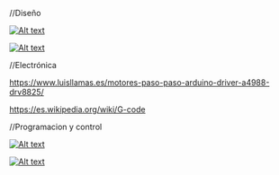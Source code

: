 //Diseño

[![Alt text](https://img.youtube.com/vi/EcmxOMBsX7A&t=459s/0.jpg)](https://www.youtube.com/watch?v=EcmxOMBsX7A&t=459s)

[![Alt text](https://img.youtube.com/vi/R29G3hUiZnU&t=1s/0.jpg)](https://www.youtube.com/watch?v=R29G3hUiZnU&t=1s)

//Electrónica

https://www.luisllamas.es/motores-paso-paso-arduino-driver-a4988-drv8825/

https://es.wikipedia.org/wiki/G-code

//Programacion y control 

[![Alt text](https://img.youtube.com/vi/uQZnICIlmiE/0.jpg)](https://www.youtube.com/watch?v=uQZnICIlmiE)

[![Alt text](https://img.youtube.com/vi/doK9qD1zDFs/0.jpg)](https://www.youtube.com/watch?v=doK9qD1zDFs)
